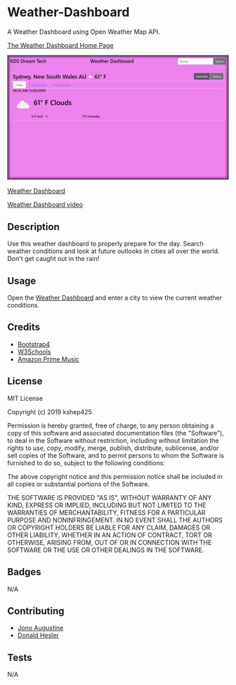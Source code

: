 # Weather-Dashboard
A Weather Dashboard using Open Weather Map API.

<a href="https://kshep425.github.io/Weather-Dashboard/" target="_blank">
The Weather Dashboard Home Page
  <p align="center">
    <img alt="The Weatherdashboard Home Page" src="./assets/img/WeatherDashboard.png">
  </p>
</a>


[Weather Dashboard](https://kshep425.github.io/Weather-Dashboard/)

[Weather Dashboard video](https://youtu.be/ThpNylTo9oA)

## Description
Use this weather dashboard to properly prepare for the day.  Search weather conditions and look at future outlooks in cities all over the world.  Don't get caught out in the rain!

## Usage
Open the [Weather Dashboard](https://kshep425.github.io/Weather-Dashboard/) and enter a city to view the current weather conditions.

## Credits

* [Bootstrap4](https://www.getbootstrap.com)
* [W3Schools](https://www.w3schools.com)
* [Amazon Prime Music](https://music.amazon.com)

## License
MIT License

Copyright (c) 2019 kshep425

Permission is hereby granted, free of charge, to any person obtaining a copy
of this software and associated documentation files (the "Software"), to deal
in the Software without restriction, including without limitation the rights
to use, copy, modify, merge, publish, distribute, sublicense, and/or sell
copies of the Software, and to permit persons to whom the Software is
furnished to do so, subject to the following conditions:

The above copyright notice and this permission notice shall be included in all
copies or substantial portions of the Software.

THE SOFTWARE IS PROVIDED "AS IS", WITHOUT WARRANTY OF ANY KIND, EXPRESS OR
IMPLIED, INCLUDING BUT NOT LIMITED TO THE WARRANTIES OF MERCHANTABILITY,
FITNESS FOR A PARTICULAR PURPOSE AND NONINFRINGEMENT. IN NO EVENT SHALL THE
AUTHORS OR COPYRIGHT HOLDERS BE LIABLE FOR ANY CLAIM, DAMAGES OR OTHER
LIABILITY, WHETHER IN AN ACTION OF CONTRACT, TORT OR OTHERWISE, ARISING FROM,
OUT OF OR IN CONNECTION WITH THE SOFTWARE OR THE USE OR OTHER DEALINGS IN THE
SOFTWARE.

## Badges
N/A

## Contributing
* [Jono Augustine](https://github.com/JonoAugustine)
* [Donald Hesler](https://www.linkedin.com/in/davishesler/)

## Tests
N/A
